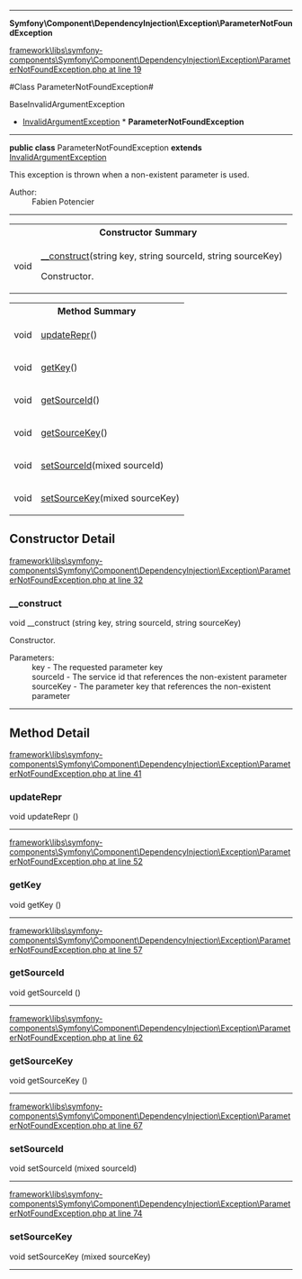 

- - -

**Symfony\Component\DependencyInjection\Exception\ParameterNotFoundException**


<a href="https://github.com/JeyDotC/Hirudo/blob/master/framework/libs/symfony-components/Symfony/Component/DependencyInjection/Exception/ParameterNotFoundException.php#L19" target='_blank'>framework\libs\symfony-components\Symfony\Component\DependencyInjection\Exception\ParameterNotFoundException.php at line 19</a>

#Class ParameterNotFoundException#

BaseInvalidArgumentException
* <a href="https://github.com/JeyDotC/Hirudo-docs/blob/master/Symfony/Component/DependencyInjection/Exception/InvalidArgumentException.md">InvalidArgumentException</a>
        * **ParameterNotFoundException**




- - -

<p><strong>public  class</strong> <span>ParameterNotFoundException</span>
<strong>extends</strong> <a href="https://github.com/JeyDotC/Hirudo-docs/blob/master/Symfony/Component/DependencyInjection/Exception/InvalidArgumentException.md">InvalidArgumentException</a>

</p>

<div class="comment" id="overview_description"><p>This exception is thrown when a non-existent parameter is used.</p></div>

<dl>
<dt>Author:</dt>
<dd>Fabien Potencier <fabien@symfony.com></dd>
</dl>


- - -

<table id="summary_constructor">
<tr><th colspan="2">Constructor Summary</th></tr>
<tr>
<td><span class='k'></span> <span class='nx'>void</span></td>
<td class="description"><p class="name"><a href="#__construct">__construct</a>(string key, string sourceId, string sourceKey)</p><p class="description">Constructor.</p></td>
</tr>
</table>

<table id="summary_method">
<tr><th colspan="2">Method Summary</th></tr>
<tr>
<td><span class='k'></span> <span class='nx'>void</span></td>
<td class="description"><p class="name"><a href="#updaterepr">updateRepr</a>()</p></td>
</tr>
<tr>
<td><span class='k'></span> <span class='nx'>void</span></td>
<td class="description"><p class="name"><a href="#getkey">getKey</a>()</p></td>
</tr>
<tr>
<td><span class='k'></span> <span class='nx'>void</span></td>
<td class="description"><p class="name"><a href="#getsourceid">getSourceId</a>()</p></td>
</tr>
<tr>
<td><span class='k'></span> <span class='nx'>void</span></td>
<td class="description"><p class="name"><a href="#getsourcekey">getSourceKey</a>()</p></td>
</tr>
<tr>
<td><span class='k'></span> <span class='nx'>void</span></td>
<td class="description"><p class="name"><a href="#setsourceid">setSourceId</a>(mixed sourceId)</p></td>
</tr>
<tr>
<td><span class='k'></span> <span class='nx'>void</span></td>
<td class="description"><p class="name"><a href="#setsourcekey">setSourceKey</a>(mixed sourceKey)</p></td>
</tr>
</table>

<h2 id="detail_method">Constructor Detail</h2>

<a href="https://github.com/JeyDotC/Hirudo/blob/master/framework/libs/symfony-components/Symfony/Component/DependencyInjection/Exception/ParameterNotFoundException.php#L32" target='_blank'>framework\libs\symfony-components\Symfony\Component\DependencyInjection\Exception\ParameterNotFoundException.php at line 32</a>

<h3 id="__construct">__construct</h3>
<span class='k'></span> <span class='nx'>void</span> <span class='nf'>__construct</span> (string key, string sourceId, string sourceKey)

<div class="details">
<p>Constructor.</p><dl>
<dt>Parameters:</dt>
<dd>key - The requested parameter key</dd>
<dd>sourceId - The service id that references the non-existent parameter</dd>
<dd>sourceKey - The parameter key that references the non-existent parameter</dd>
</dl>

</div>

- - -

<h2 id="detail_method">Method Detail</h2>

<a href="https://github.com/JeyDotC/Hirudo/blob/master/framework/libs/symfony-components/Symfony/Component/DependencyInjection/Exception/ParameterNotFoundException.php#L41" target='_blank'>framework\libs\symfony-components\Symfony\Component\DependencyInjection\Exception\ParameterNotFoundException.php at line 41</a>

<h3 id="updateRepr()">updateRepr</h3>
<span class='k'></span> <span class='nx'>void</span> <span class='nf'>updateRepr</span> ()

<div class="details">

</div>

- - -


<a href="https://github.com/JeyDotC/Hirudo/blob/master/framework/libs/symfony-components/Symfony/Component/DependencyInjection/Exception/ParameterNotFoundException.php#L52" target='_blank'>framework\libs\symfony-components\Symfony\Component\DependencyInjection\Exception\ParameterNotFoundException.php at line 52</a>

<h3 id="getKey()">getKey</h3>
<span class='k'></span> <span class='nx'>void</span> <span class='nf'>getKey</span> ()

<div class="details">

</div>

- - -


<a href="https://github.com/JeyDotC/Hirudo/blob/master/framework/libs/symfony-components/Symfony/Component/DependencyInjection/Exception/ParameterNotFoundException.php#L57" target='_blank'>framework\libs\symfony-components\Symfony\Component\DependencyInjection\Exception\ParameterNotFoundException.php at line 57</a>

<h3 id="getSourceId()">getSourceId</h3>
<span class='k'></span> <span class='nx'>void</span> <span class='nf'>getSourceId</span> ()

<div class="details">

</div>

- - -


<a href="https://github.com/JeyDotC/Hirudo/blob/master/framework/libs/symfony-components/Symfony/Component/DependencyInjection/Exception/ParameterNotFoundException.php#L62" target='_blank'>framework\libs\symfony-components\Symfony\Component\DependencyInjection\Exception\ParameterNotFoundException.php at line 62</a>

<h3 id="getSourceKey()">getSourceKey</h3>
<span class='k'></span> <span class='nx'>void</span> <span class='nf'>getSourceKey</span> ()

<div class="details">

</div>

- - -


<a href="https://github.com/JeyDotC/Hirudo/blob/master/framework/libs/symfony-components/Symfony/Component/DependencyInjection/Exception/ParameterNotFoundException.php#L67" target='_blank'>framework\libs\symfony-components\Symfony\Component\DependencyInjection\Exception\ParameterNotFoundException.php at line 67</a>

<h3 id="setSourceId()">setSourceId</h3>
<span class='k'></span> <span class='nx'>void</span> <span class='nf'>setSourceId</span> (mixed sourceId)

<div class="details">

</div>

- - -


<a href="https://github.com/JeyDotC/Hirudo/blob/master/framework/libs/symfony-components/Symfony/Component/DependencyInjection/Exception/ParameterNotFoundException.php#L74" target='_blank'>framework\libs\symfony-components\Symfony\Component\DependencyInjection\Exception\ParameterNotFoundException.php at line 74</a>

<h3 id="setSourceKey()">setSourceKey</h3>
<span class='k'></span> <span class='nx'>void</span> <span class='nf'>setSourceKey</span> (mixed sourceKey)

<div class="details">

</div>

- - -

